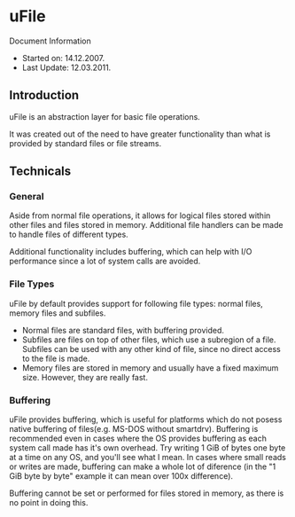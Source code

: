 # uFile

Document Information
- Started on:    14.12.2007.
- Last Update:   12.03.2011.

## Introduction

   uFile is an abstraction layer for basic file operations.

It was created out of the need to have greater functionality than what is provided by standard files or file streams.

## Technicals

### General

Aside from normal file operations, it allows for logical files stored within other files and files stored in memory. Additional file handlers can be made to handle files of different types.

Additional functionality includes buffering, which can help with I/O performance since a lot of system calls are avoided.

### File Types

uFile by default provides support for following file types: normal files, memory files and subfiles.

- Normal files are standard files, with buffering provided.
- Subfiles are files on top of other files, which use a subregion of a file. Subfiles can be used with any other kind of file, since no direct access to the file is made.
- Memory files are stored in memory and usually have a fixed maximum size. However, they are really fast.

### Buffering

uFile provides buffering, which is useful for platforms which do not posess native buffering of files(e.g. MS-DOS without smartdrv). Buffering is recommended even in cases where the OS provides buffering as each system call made has it's own overhead. Try writing 1 GiB of bytes one byte at a time on any OS, and you'll see what I mean. In cases where small reads or writes are made, buffering can make a whole lot of diference (in the "1 GiB byte by byte" example it can mean over 100x difference).

Buffering cannot be set or performed for files stored in memory, as there is no point in doing this.
